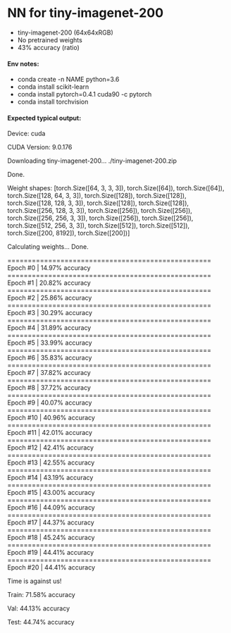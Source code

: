 # NN for tiny-imagenet-200

- tiny-imagenet-200 (64x64xRGB)
- No pretrained weights
- 43% accuracy (ratio)

#### Env notes:
- conda create -n NAME python=3.6
- conda install scikit-learn
- conda install pytorch=0.4.1 cuda90 -c pytorch
- conda install torchvision

#### Expected typical output:

Device: cuda

CUDA Version: 9.0.176

Downloading tiny-imagenet-200... ./tiny-imagenet-200.zip

Done.

Weight shapes: [torch.Size([64, 3, 3, 3]), torch.Size([64]), torch.Size([64]), torch.Size([128, 64, 3, 3]), torch.Size([128]), torch.Size([128]), torch.Size([128, 128, 3, 3]), torch.Size([128]), torch.Size([128]), torch.Size([256, 128, 3, 3]), torch.Size([256]), torch.Size([256]), torch.Size([256, 256, 3, 3]), torch.Size([256]), torch.Size([256]), torch.Size([512, 256, 3, 3]), torch.Size([512]), torch.Size([512]), torch.Size([200, 8192]), torch.Size([200])]

Calculating weights... Done.

================================================== Epoch #0 | 14.97% accuracy
================================================== Epoch #1 | 20.82% accuracy
================================================== Epoch #2 | 25.86% accuracy
================================================== Epoch #3 | 30.29% accuracy
================================================== Epoch #4 | 31.89% accuracy
================================================== Epoch #5 | 33.99% accuracy
================================================== Epoch #6 | 35.83% accuracy
================================================== Epoch #7 | 37.82% accuracy
================================================== Epoch #8 | 37.72% accuracy
================================================== Epoch #9 | 40.07% accuracy
================================================== Epoch #10 | 40.96% accuracy
================================================== Epoch #11 | 42.01% accuracy
================================================== Epoch #12 | 42.41% accuracy
================================================== Epoch #13 | 42.55% accuracy
================================================== Epoch #14 | 43.19% accuracy
================================================== Epoch #15 | 43.00% accuracy
================================================== Epoch #16 | 44.09% accuracy
================================================== Epoch #17 | 44.37% accuracy
================================================== Epoch #18 | 45.24% accuracy
================================================== Epoch #19 | 44.41% accuracy
================================================== Epoch #20 | 44.41% accuracy

Time is against us!

Train: 71.58% accuracy

Val: 44.13% accuracy

Test: 44.74% accuracy
